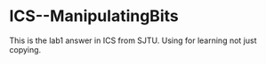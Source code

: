# ICS--ManipulatingBits
This is the lab1 answer in ICS from SJTU. Using for learning not just copying.
